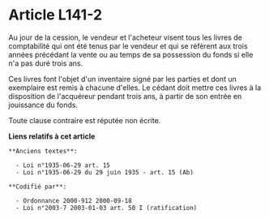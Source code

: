 # Article L141-2

Au jour de la cession, le vendeur et l'acheteur visent tous les livres de comptabilité qui ont été tenus par le vendeur et
qui se réfèrent aux trois années précédant la vente ou au temps de sa possession du fonds si elle n'a pas duré trois ans.

Ces livres font l'objet d'un inventaire signé par les parties et dont un exemplaire est remis à chacune d'elles. Le cédant
doit mettre ces livres à la disposition de l'acquéreur pendant trois ans, à partir de son entrée en jouissance du fonds.

Toute clause contraire est réputée non écrite.

**Liens relatifs à cet article**

	**Anciens textes**:

	  - Loi n°1935-06-29 art. 15
	  - Loi n°1935-06-29 du 29 juin 1935 - art. 15 (Ab)

	**Codifié par**:

	  - Ordonnance 2000-912 2000-09-18
	  - Loi n°2003-7 2003-01-03 art. 50 I (ratification)
